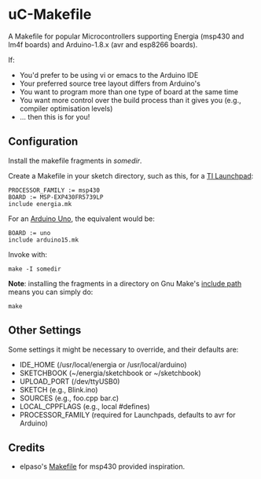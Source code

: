 uC-Makefile
===========

A Makefile for popular Microcontrollers supporting Energia (msp430 and lm4f boards) 
and Arduino-1.8.x (avr and esp8266 boards).

If:
- You'd prefer to be using vi or emacs to the Arduino IDE
- Your preferred source tree layout differs from Arduino's
- You want to program more than one type of board at the same time
- You want more control over the build process than it gives you (e.g., compiler optimisation levels)
- ... then this is for you!

Configuration
-------------
Install the makefile fragments in _somedir_.

Create a Makefile in your sketch directory, such as this, for a [TI Launchpad](https://en.wikipedia.org/wiki/TI_MSP430):

	PROCESSOR_FAMILY := msp430
	BOARD := MSP-EXP430FR5739LP
	include energia.mk

For an [Arduino Uno](https://en.wikipedia.org/wiki/Arduino), the equivalent would be:

	BOARD := uno
	include arduino15.mk

Invoke with:

	make -I somedir

**Note**: installing the fragments in a directory on Gnu Make's [include 
path](https://www.gnu.org/software/make/manual/html_node/Include.html)
means you can simply do:

	make

Other Settings
--------------

Some settings it might be necessary to override, and their defaults are:

- IDE_HOME (/usr/local/energia or /usr/local/arduino)
- SKETCHBOOK (~/energia/sketchbook or ~/sketchbook)
- UPLOAD_PORT (/dev/ttyUSB0)
- SKETCH (e.g., Blink.ino)
- SOURCES (e.g., foo.cpp bar.c)
- LOCAL_CPPFLAGS (e.g., local #defines)
- PROCESSOR_FAMILY (required for Launchpads, defaults to avr for Arduino)

Credits
-------

- elpaso's [Makefile](https://github.com/elpaso/energia-makefile) for msp430 provided inspiration.
